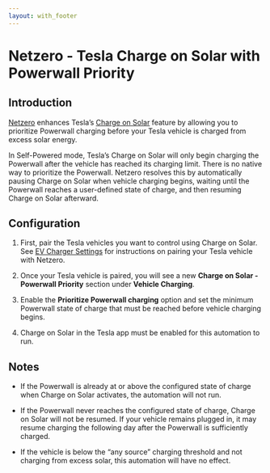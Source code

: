 ```yaml
---
layout: with_footer
---
```


# Netzero - Tesla Charge on Solar with Powerwall Priority

## Introduction

[Netzero](https://www.netzero.energy) enhances Tesla’s
[Charge on Solar](https://www.tesla.com/support/tesla-app/charge-on-solar)
feature by allowing you to prioritize Powerwall charging before your Tesla vehicle is charged from
excess solar energy.

In Self-Powered mode, Tesla’s Charge on Solar will only begin charging the Powerwall after the
vehicle has reached its charging limit. There is no native way to prioritize the Powerwall.
Netzero resolves this by automatically pausing Charge on Solar when vehicle charging begins,
waiting until the Powerwall reaches a user-defined state of charge, and then resuming
Charge on Solar afterward.

## Configuration

1. First, pair the Tesla vehicles you want to control using Charge on Solar.
   See [EV Charger Settings](https://www.netzero.energy/docs/ev_charger_settings) for instructions
   on pairing your Tesla vehicle with Netzero.

2. Once your Tesla vehicle is paired, you will see a new **Charge on Solar - Powerwall Priority**
   section under **Vehicle Charging**.

3. Enable the **Prioritize Powerwall charging** option and set the minimum Powerwall state of
   charge that must be reached before vehicle charging begins.

4. Charge on Solar in the Tesla app must be enabled for this automation to run.

## Notes

- If the Powerwall is already at or above the configured state of charge when Charge on Solar
  activates, the automation will not run.

- If the Powerwall never reaches the configured state of charge, Charge on Solar will not be
  resumed. If your vehicle remains plugged in, it may resume charging the following day after the
  Powerwall is sufficiently charged.

- If the vehicle is below the “any source” charging threshold and not charging from excess solar,
  this automation will have no effect.

